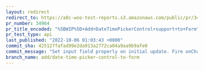 ```yaml
---
layout: redirect
redirect_to: https://a8c-woo-test-reports.s3.amazonaws.com/public/pr/34964/api/index.html
pr_number: 34964
pr_title_encoded: "%5BWIP%5D+Add+DateTimePickerControl+support+to+Form"
pr_test_type: api
last_published: "2022-10-06 01:03:43 +0000"
commit_sha: 425127fafad99e2da913a2772ca04a9aa9b9afe0
commit_message: "Set input field properly on initial update. Fire onChange on currentD…"
branch_name: add/date-time-picker-control-to-form
---
```

